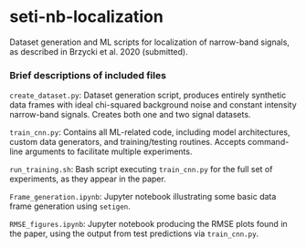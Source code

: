 # seti-nb-localization
Dataset generation and ML scripts for localization of narrow-band signals, as described in Brzycki et al. 2020 (submitted). 


### Brief descriptions of included files

`create_dataset.py`: Dataset generation script, produces entirely synthetic data frames with ideal chi-squared background noise and constant intensity narrow-band signals. Creates both one and two signal datasets.

`train_cnn.py`: Contains all ML-related code, including model architectures, custom data generators, and training/testing routines. Accepts command-line arguments to facilitate multiple experiments.

`run_training.sh`: Bash script executing `train_cnn.py` for the full set of experiments, as they appear in the paper. 

`Frame_generation.ipynb`: Jupyter notebook illustrating some basic data frame generation using `setigen`.

`RMSE_figures.ipynb`: Jupyter notebook producing the RMSE plots found in the paper, using the output from test predictions via `train_cnn.py`.
